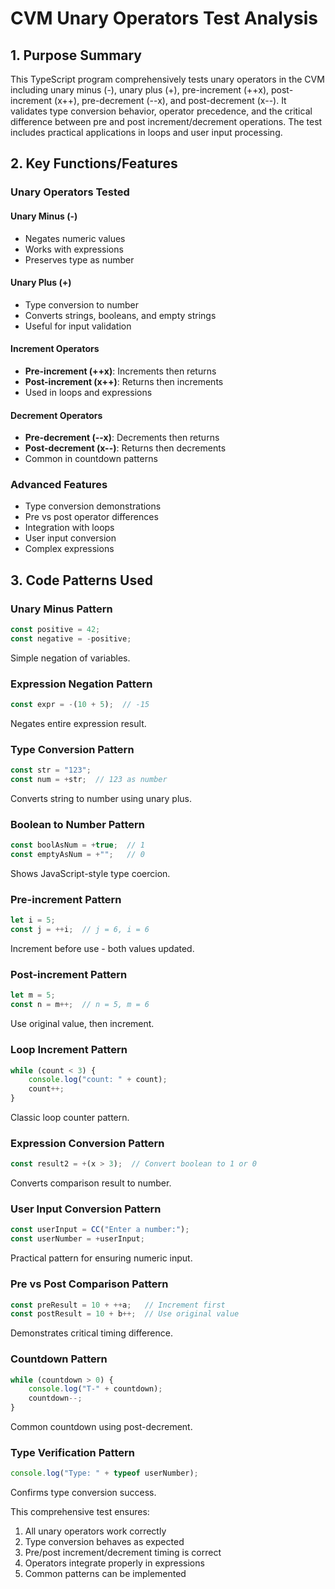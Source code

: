 # CVM Unary Operators Test Analysis

## 1. Purpose Summary

This TypeScript program comprehensively tests unary operators in the CVM including unary minus (-), unary plus (+), pre-increment (++x), post-increment (x++), pre-decrement (--x), and post-decrement (x--). It validates type conversion behavior, operator precedence, and the critical difference between pre and post increment/decrement operations. The test includes practical applications in loops and user input processing.

## 2. Key Functions/Features

### Unary Operators Tested

#### Unary Minus (-)
- Negates numeric values
- Works with expressions
- Preserves type as number

#### Unary Plus (+)
- Type conversion to number
- Converts strings, booleans, and empty strings
- Useful for input validation

#### Increment Operators
- **Pre-increment (++x)**: Increments then returns
- **Post-increment (x++)**: Returns then increments
- Used in loops and expressions

#### Decrement Operators
- **Pre-decrement (--x)**: Decrements then returns
- **Post-decrement (x--)**: Returns then decrements
- Common in countdown patterns

### Advanced Features
- Type conversion demonstrations
- Pre vs post operator differences
- Integration with loops
- User input conversion
- Complex expressions

## 3. Code Patterns Used

### Unary Minus Pattern
```typescript
const positive = 42;
const negative = -positive;
```
Simple negation of variables.

### Expression Negation Pattern
```typescript
const expr = -(10 + 5);  // -15
```
Negates entire expression result.

### Type Conversion Pattern
```typescript
const str = "123";
const num = +str;  // 123 as number
```
Converts string to number using unary plus.

### Boolean to Number Pattern
```typescript
const boolAsNum = +true;  // 1
const emptyAsNum = +"";   // 0
```
Shows JavaScript-style type coercion.

### Pre-increment Pattern
```typescript
let i = 5;
const j = ++i;  // j = 6, i = 6
```
Increment before use - both values updated.

### Post-increment Pattern
```typescript
let m = 5;
const n = m++;  // n = 5, m = 6
```
Use original value, then increment.

### Loop Increment Pattern
```typescript
while (count < 3) {
    console.log("count: " + count);
    count++;
}
```
Classic loop counter pattern.

### Expression Conversion Pattern
```typescript
const result2 = +(x > 3);  // Convert boolean to 1 or 0
```
Converts comparison result to number.

### User Input Conversion Pattern
```typescript
const userInput = CC("Enter a number:");
const userNumber = +userInput;
```
Practical pattern for ensuring numeric input.

### Pre vs Post Comparison Pattern
```typescript
const preResult = 10 + ++a;   // Increment first
const postResult = 10 + b++;  // Use original value
```
Demonstrates critical timing difference.

### Countdown Pattern
```typescript
while (countdown > 0) {
    console.log("T-" + countdown);
    countdown--;
}
```
Common countdown using post-decrement.

### Type Verification Pattern
```typescript
console.log("Type: " + typeof userNumber);
```
Confirms type conversion success.

This comprehensive test ensures:
1. All unary operators work correctly
2. Type conversion behaves as expected
3. Pre/post increment/decrement timing is correct
4. Operators integrate properly in expressions
5. Common patterns can be implemented